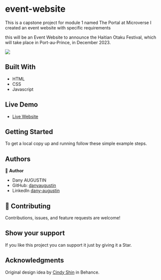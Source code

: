 # event-website

This is a capstone project for module 1 named The Portal at Microverse I created an event website with specific requirements

this will be an Event Website to announce the Haitian Otaku Festival, which will take place in Port-au-Prince, in December 2023.

![](https://img.shields.io/badge/Microverse-blueviolet)

## Built With

- HTML
- CSS
- Javascript

## Live Demo

- [Live Website]( )

## Getting Started

To get a local copy up and running follow these simple example steps.

## Authors

👤 **Author**

- Dany AUGUSTIN
- GitHub: [danyaugustin](https://github.com/dany-augustin)
- LinkedIn [dany-augustin](https://www.linkedin.com/in/dany-augustin/)

## 🤝 Contributing

Contributions, issues, and feature requests are welcome!

## Show your support

If you like this project you can support it just by giving it a Star.

## Acknowledgments

Original design idea by [Cindy Shin](https://www.behance.net/adagio07) in Behance.
